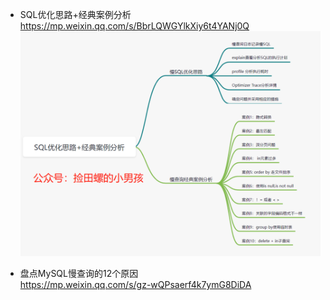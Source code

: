 - SQL优化思路+经典案例分析  
  https://mp.weixin.qq.com/s/BbrLQWGYlkXiy6t4YANj0Q
  ![MySQl](../images/mysql/001.jpg "SQL优化思路+经典案例分析")
  
- 盘点MySQL慢查询的12个原因  
  https://mp.weixin.qq.com/s/gz-wQPsaerf4k7ymG8DiDA

